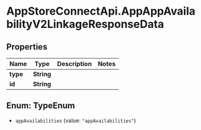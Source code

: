 # AppStoreConnectApi.AppAppAvailabilityV2LinkageResponseData

## Properties

Name | Type | Description | Notes
------------ | ------------- | ------------- | -------------
**type** | **String** |  | 
**id** | **String** |  | 



## Enum: TypeEnum


* `appAvailabilities` (value: `"appAvailabilities"`)




